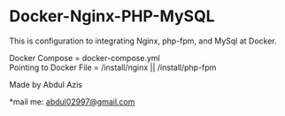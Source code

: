 # Docker-Nginx-PHP-MySQL



This is configuration to integrating Nginx, php-fpm, and MySql at Docker.

Docker Compose = docker-compose.yml </br>
Pointing to Docker File = /install/nginx || /install/php-fpm


  
    

Made by Abdul Azis

*mail me: abdul02997@gmail.com
